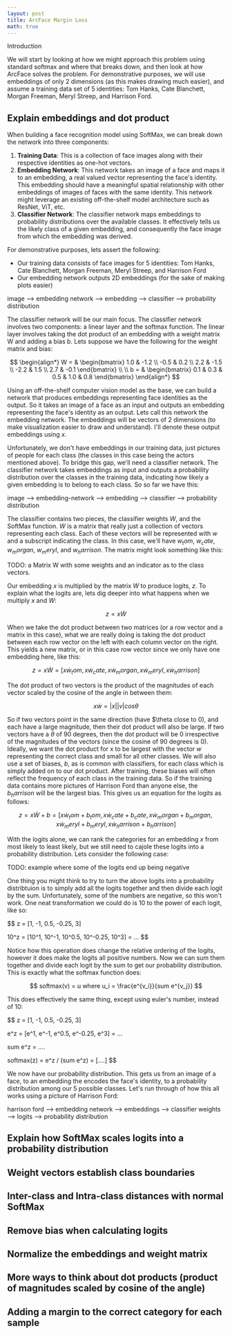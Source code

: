 ```yaml
---
layout: post
title: ArcFace Margin Loss
math: true
---
```


Introduction

We will start by looking at how we might approach this problem using standard softmax and where that breaks down, and then look at how ArcFace solves the problem. For demonstrative purposes, we will use embeddings of only 2 dimensions (as this makes drawing much easier), and assume a training data set of 5 identities: Tom Hanks, Cate Blanchett, Morgan Freeman, Meryl Streep, and Harrison Ford.


## Explain embeddings and dot product

When building a face recognition model using SoftMax, we can break down the network into three components:

1. **Training Data**: This is a collection of face images along with their respective identities as one-hot vectors.
2. **Embedding Network**: This network takes an image of a face and maps it to an embedding, a real valued vector representing the face's identity. This embedding should have a meaningful spatial relationship with other embeddings of images of faces with the same identity. This network might leverage an existing off-the-shelf model architecture such as ResNet, ViT, etc.
3. **Classifier Network**: The classifier network maps embeddings to probability distributions over the available classes. It effectively tells us the likely class of a given embedding, and consequently the face image from which the embedding was derived.

For demonstrative purposes, lets assert the following:
- Our training data consists of face images for 5 identities: Tom Hanks, Cate Blanchett, Morgan Freeman, Meryl Streep, and Harrison Ford
- Our embedding network outputs 2D embeddings (for the sake of making plots easier)

image --> embedding network --> embedding --> classifier --> probability distribution

The classifier network will be our main focus. The classifier network involves two components: a linear layer and the softmax function. The linear layer involves taking the dot product of an embedding with a weight matrix W and adding a bias b. Lets suppose we have the following for the weight matrix and bias:

$$
\begin{align*}
W = & \begin{bmatrix}
1.0 & -1.2 \\
-0.5 & 0.2 \\
2.2 & -1.5 \\
-2.2 & 1.5 \\
2.7 & -0.1
\end{bmatrix} \\
\\
b = & \begin{bmatrix}
0.1 & 0.3 & 0.5 & 1.0 & 0.8
\end{bmatrix}
\end{align*}
$$

Using an off-the-shelf computer vision model as the base, we can build a network that produces embeddings representing face identities as the output. So it takes an image of a face as an input and outputs an embedding representing the face's identity as an output. Lets call this network the embedding network. The embeddings will be vectors of 2 dimensions (to make visualization easier to draw and understand). I'll denote these output embeddings using $x$.

Unfortunately, we don't have embeddings in our training data, just pictures of people for each class (the classes in this case being the actors mentioned above). To bridge this gap, we'll need a classifier network. The classifier network takes embeddings as input and outputs a probability distribution over the classes in the training data, indicating how likely a given embedding is to belong to each class. So so far we have this:

image --> embedding-network --> embedding --> classifier --> probability distribution

The classifier contains two pieces, the classifier weights $W$, and the SoftMax function. $W$ is a matrix that really just a collection of vectors representing each class. Each of these vectors will be represented with $w$ and a subscript indicating the class. In this case, we'll have $w_tom$, $w_cate$, $w_morgan$, $w_meryl$, and $w_harrison$. The matrix might look something like this:

TODO: a Matrix W with some weights and an indicator as to the class vectors.

Our embedding $x$ is multiplied by the matrix $W$ to produce logits, $z$. To explain what the logits are, lets dig deeper into what happens when we multiply $x$ and $W$:

$$
z = x \dot W
$$

When we take the dot product between two matrices (or a row vector and a matrix in this case), what we are really doing is taking the dot product between each row vector on the left with each column vector on the right. This yields a new matrix, or in this case row vector since we only have one embedding here, like this:

$$
z = x \dot W = [ x \dot w_tom, x \dot w_cate, x \dot w_morgan, x \dot w_meryl, x \dot w_harrison]
$$

The dot product of two vectors is the product of the magnitudes of each vector scaled by the cosine of the angle in between them:

$$
x \dot w = |x||v| cos \theta
$$

So if two vectors point in the same direction (have $\theta close to 0), and each have a large magnitude, then their dot product will also be large. If two vectors have a $\theta$ of 90 degrees, then the dot product will be 0 irrespective of the magnitudes of the vectors (since the cosine of 90 degrees is 0). Ideally, we want the dot product for x to be largest with the vector $w$ representing the correct class and small for all other classes. We will also use a set of biases, $b$, as is common with classifiers, for each class which is simply added on to our dot product. After training, these biases will often reflect the frequency of each class in the training data. So if the training data contains more pictures of Harrison Ford than anyone else, the $b_harrison$ will be the largest bias. This gives us an equation for the logits as follows:

$$
z = x \dot W + b = [ x \dot w_tom + b_tom, x \dot w_cate + b_cate, x \dot w_morgan + b_morgan, x \dot w_meryl + b_meryl, x \dot w_harrison + b_harrison]
$$

With the logits alone, we can rank the categories for an embedding $x$ from most likely to least likely, but we still need to cajole these logits into a probability distribution. Lets consider the following case:

TODO: example where some of the logits end up being negative

One thing you might think to try to turn the above logits into a probability distribtuion is to simply add all the logits together and then divide each logit by the sum. Unfortunately, some of the numbers are negative, so this won't work. One neat transformation we could do is 10 to the power of each logit, like so:

$$
z = [1, -1, 0.5, -0.25, 3]

10^z = [10^1, 10^-1, 10^0.5, 10^-0.25, 10^3] = ...
$$

Notice how this operation does change the relative ordering of the logits, however it does make the logits all positive numbers. Now we can sum them together and divide each logit by the sum to get our probability distribution. This is exactly what the softmax function does:

$$
softmax(v) = u where u_i = \frac{e^{v_i}}{sum e^{v_j}}
$$

This does effectively the same thing, except using euler's number, instead of 10:

$$
z = [1, -1, 0.5, -0.25, 3]

e^z = [e^1, e^-1, e^0.5, e^-0.25, e^3] = ...

sum e^z = ....

softmax(z) = e^z / (sum e^z) = [....]
$$

We now have our probability distribution. This gets us from an image of a face, to an embedding the encodes the face's identity, to a probability distribution among our 5 possible classes. Let's run through of how this all works using a picture of Harrison Ford:

harrison ford --> embedding network --> embeddings --> classifier weights --> logits --> probability distribution





## Explain how SoftMax scales logits into a probability distribution

## Weight vectors establish class boundaries

## Inter-class and Intra-class distances with normal SoftMax

## Remove bias when calculating logits

## Normalize the embeddings and weight matrix

## More ways to think about dot products (product of magnitudes scaled by cosine of the angle)

## Adding a margin to the correct category for each sample